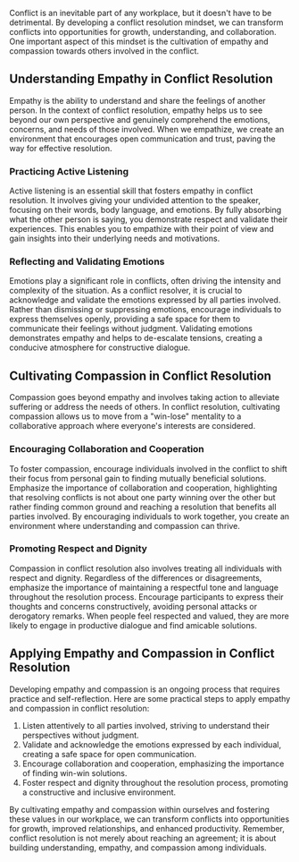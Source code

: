 
Conflict is an inevitable part of any workplace, but it doesn't have to be detrimental. By developing a conflict resolution mindset, we can transform conflicts into opportunities for growth, understanding, and collaboration. One important aspect of this mindset is the cultivation of empathy and compassion towards others involved in the conflict.

Understanding Empathy in Conflict Resolution
--------------------------------------------

Empathy is the ability to understand and share the feelings of another person. In the context of conflict resolution, empathy helps us to see beyond our own perspective and genuinely comprehend the emotions, concerns, and needs of those involved. When we empathize, we create an environment that encourages open communication and trust, paving the way for effective resolution.

### Practicing Active Listening

Active listening is an essential skill that fosters empathy in conflict resolution. It involves giving your undivided attention to the speaker, focusing on their words, body language, and emotions. By fully absorbing what the other person is saying, you demonstrate respect and validate their experiences. This enables you to empathize with their point of view and gain insights into their underlying needs and motivations.

### Reflecting and Validating Emotions

Emotions play a significant role in conflicts, often driving the intensity and complexity of the situation. As a conflict resolver, it is crucial to acknowledge and validate the emotions expressed by all parties involved. Rather than dismissing or suppressing emotions, encourage individuals to express themselves openly, providing a safe space for them to communicate their feelings without judgment. Validating emotions demonstrates empathy and helps to de-escalate tensions, creating a conducive atmosphere for constructive dialogue.

Cultivating Compassion in Conflict Resolution
---------------------------------------------

Compassion goes beyond empathy and involves taking action to alleviate suffering or address the needs of others. In conflict resolution, cultivating compassion allows us to move from a "win-lose" mentality to a collaborative approach where everyone's interests are considered.

### Encouraging Collaboration and Cooperation

To foster compassion, encourage individuals involved in the conflict to shift their focus from personal gain to finding mutually beneficial solutions. Emphasize the importance of collaboration and cooperation, highlighting that resolving conflicts is not about one party winning over the other but rather finding common ground and reaching a resolution that benefits all parties involved. By encouraging individuals to work together, you create an environment where understanding and compassion can thrive.

### Promoting Respect and Dignity

Compassion in conflict resolution also involves treating all individuals with respect and dignity. Regardless of the differences or disagreements, emphasize the importance of maintaining a respectful tone and language throughout the resolution process. Encourage participants to express their thoughts and concerns constructively, avoiding personal attacks or derogatory remarks. When people feel respected and valued, they are more likely to engage in productive dialogue and find amicable solutions.

Applying Empathy and Compassion in Conflict Resolution
------------------------------------------------------

Developing empathy and compassion is an ongoing process that requires practice and self-reflection. Here are some practical steps to apply empathy and compassion in conflict resolution:

1. Listen attentively to all parties involved, striving to understand their perspectives without judgment.
2. Validate and acknowledge the emotions expressed by each individual, creating a safe space for open communication.
3. Encourage collaboration and cooperation, emphasizing the importance of finding win-win solutions.
4. Foster respect and dignity throughout the resolution process, promoting a constructive and inclusive environment.

By cultivating empathy and compassion within ourselves and fostering these values in our workplace, we can transform conflicts into opportunities for growth, improved relationships, and enhanced productivity. Remember, conflict resolution is not merely about reaching an agreement; it is about building understanding, empathy, and compassion among individuals.
